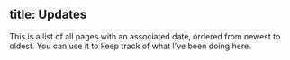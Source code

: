 title: Updates
---

This is a list of all pages with an associated date, ordered from newest to oldest.
You can use it to keep track of what I've been doing here.

<!--%
printRecentMenu(0)
%-->
